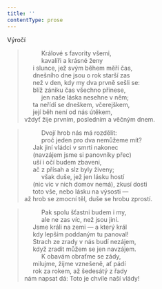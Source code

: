 ```yaml
---
title: ''
contentType: prose
---
```


Výročí

>           Králové s favority všemi,  
>           kavalíři a krásné ženy  
>      i slunce, jež svým během měří čas,  
>      dnešního dne jsou o rok starší zas  
>      než v den, kdy my dva prvně sešli se:  
>      blíž zániku čas všechno přinese,  
>           jen naše láska nesehne v něm;  
>      ta neřídí se dneškem, včerejškem,  
>      její běh není od nás útěkem,  
> vždyť žije prvním, posledním a věčným dnem.

>           Dvojí hrob nás má rozdělit:  
>           proč jeden pro dva nemůžeme mít?  
>      Jak jiní vládci v smrti nakonec  
>      (navzájem jsme si panovníky přec)  
>      uší i očí budem zbaveni,  
>      ač z přísah a slz byly živeny;  
>           však duše, jež jen lásku hostí  
>      (nic víc v nich domov nemá), zkusí dosti  
>      toto vše, nebo lásku na výsosti —  
> až hrob se zmocní těl, duše se hrobu zprostí.

>           Pak spolu šťastni budem i my,  
>           ale ne zas víc, než jsou jiní.  
>      Jsme králi na zemi — a který král  
>      kdy lepším poddaným tu panoval!  
>      Strach ze zrady v nás budí nezájem,  
>      když zradit můžem se jen navzájem.  
>           K obavám obraťme se zády,  
>      milujme, žijme vznešeně, ať pádí  
>      rok za rokem, až šedesátý z řady  
> nám napsat dá: Toto je chvíle naší vlády!
